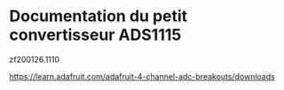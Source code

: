 # Documentation du petit convertisseur ADS1115
zf200126.1110

https://learn.adafruit.com/adafruit-4-channel-adc-breakouts/downloads
